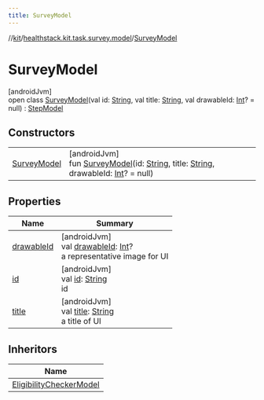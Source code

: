 ```yaml
---
title: SurveyModel
---
```

//[kit](../../../index.html)/[healthstack.kit.task.survey.model](../index.html)/[SurveyModel](index.html)



# SurveyModel



[androidJvm]\
open class [SurveyModel](index.html)(val id: [String](https://kotlinlang.org/api/latest/jvm/stdlib/kotlin/-string/index.html), val title: [String](https://kotlinlang.org/api/latest/jvm/stdlib/kotlin/-string/index.html), val drawableId: [Int](https://kotlinlang.org/api/latest/jvm/stdlib/kotlin/-int/index.html)? = null) : [StepModel](../../healthstack.kit.task.base/-step-model/index.html)



## Constructors


| | |
|---|---|
| [SurveyModel](-survey-model.html) | [androidJvm]<br>fun [SurveyModel](-survey-model.html)(id: [String](https://kotlinlang.org/api/latest/jvm/stdlib/kotlin/-string/index.html), title: [String](https://kotlinlang.org/api/latest/jvm/stdlib/kotlin/-string/index.html), drawableId: [Int](https://kotlinlang.org/api/latest/jvm/stdlib/kotlin/-int/index.html)? = null) |


## Properties


| Name | Summary |
|---|---|
| [drawableId](../../healthstack.kit.task.base/-step-model/drawable-id.html) | [androidJvm]<br>val [drawableId](../../healthstack.kit.task.base/-step-model/drawable-id.html): [Int](https://kotlinlang.org/api/latest/jvm/stdlib/kotlin/-int/index.html)?<br>a representative image for UI |
| [id](../../healthstack.kit.task.base/-step-model/id.html) | [androidJvm]<br>val [id](../../healthstack.kit.task.base/-step-model/id.html): [String](https://kotlinlang.org/api/latest/jvm/stdlib/kotlin/-string/index.html)<br>id |
| [title](../../healthstack.kit.task.base/-step-model/title.html) | [androidJvm]<br>val [title](../../healthstack.kit.task.base/-step-model/title.html): [String](https://kotlinlang.org/api/latest/jvm/stdlib/kotlin/-string/index.html)<br>a title of UI |


## Inheritors


| Name |
|---|
| [EligibilityCheckerModel](../../healthstack.kit.task.onboarding.model/-eligibility-checker-model/index.html) |

